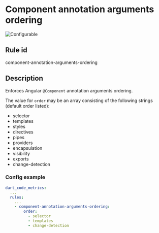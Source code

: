 # Component annotation arguments ordering

![Configurable](https://img.shields.io/badge/-configurable-informational)

## Rule id

component-annotation-arguments-ordering

## Description

Enforces Angular `@Component` annotation arguments ordering.

The value for `order` may be an array consisting of the following strings (default order listed):

- selector
- templates
- styles
- directives
- pipes
- providers
- encapsulation
- visibility
- exports
- change-detection

### Config example

```yaml
dart_code_metrics:
  ...
  rules:
    ...
    - component-annotation-arguments-ordering:
        order:
          - selector
          - templates
          - change-detection
```
